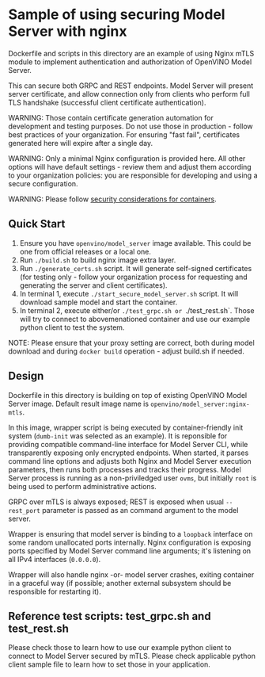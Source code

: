 # Sample of using securing Model Server with nginx

Dockerfile and scripts in this directory are an example of using Nginx mTLS module to implement authentication and authorization of OpenVINO Model Server.

This can secure both GRPC and REST endpoints. Model Server will present server certificate, and allow connection only from clients who perform full TLS handshake (successful client certificate authentication).

WARNING: Those contain certificate generation automation for development and testing purposes. Do not use those in production - follow best practices of your organization. For ensuring "fast fail", certificates generated here will expire after a single day.

WARNING: Only a minimal Nginx configuration is provided here. All other options will have default settings - review them and adjust them according to your organization policies: you are responsible for developing and using a secure configuration.

WARNING: Please follow [security considerations for containers](../../docs/docker_container.md#sec).

## Quick Start

1. Ensure you have `openvino/model_server` image available. This could be one from official releases or a local one.
2. Run `./build.sh` to build nginx image extra layer.
3. Run `./generate_certs.sh`  script. It will generate self-signed certificates (for testing only - follow your organization process for requesting and generating the server and client certificates).
3. In terminal 1, execute `./start_secure_model_server.sh` script. It will download sample model and start the container.
4. In terminal 2, execute either/or `./test_grpc.sh or `./test_rest.sh`. Those will try to connect to abovemenationed container and use our example python client to test the system.

NOTE: Please ensure that your proxy setting are correct, both during model download and during `docker build` operation - adjust build.sh if needed.

## Design

Dockerfile in this directory is building on top of existing OpenVINO Model Server image. Default result image name is `openvino/model_server:nginx-mtls`.

In this image, wrapper script is being executed by container-friendly init system (`dumb-init` was selected as an example). It is reponsible for providing compatible command-line interface for Model Server CLI, while transparently exposing only encrypted endpoints.
When started, it parses command line options and adjusts both Nginx and Model Server execution parameters, then runs both processes and tracks their progress. Model Server process is running as a non-priviledged user `ovms`, but initially `root` is being used to perform administrative actions.

GRPC over mTLS is always exposed; REST is exposed when usual `--rest_port` parameter is passed as an command argument to the model server.

Wrapper is ensuring that model server is binding to a `loopback` interface on some random unallocated ports internally. Nginx configuration is exposing ports specified by Model Server command line arguments; it's listening on all IPv4 interfaces (`0.0.0.0`).

Wrapper will also handle nginx -or- model server crashes, exiting container in a graceful way (if possible; another external subsystem should be responsible for restarting it).

## Reference test scripts: test_grpc.sh and test_rest.sh

Please check those to learn how to use our example python client to connect to Model Server secured by mTLS. Please check applicable python client sample file to learn how to set those in your application.





